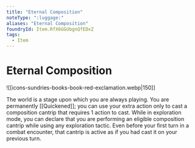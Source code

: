 ```yaml
---
title: "Eternal Composition"
noteType: ":luggage:"
aliases: "Eternal Composition"
foundryId: Item.RfX6GGUbgnQfEDxZ
tags:
  - Item
---
```


# Eternal Composition
![[icons-sundries-books-book-red-exclamation.webp|150]]

The world is a stage upon which you are always playing. You are permanently [[Quickened]]; you can use your extra action only to cast a composition cantrip that requires 1 action to cast. While in exploration mode, you can declare that you are performing an eligible composition cantrip while using any exploration tactic. Even before your first turn in a combat encounter, that cantrip is active as if you had cast it on your previous turn.
